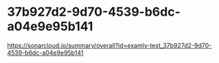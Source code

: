 # 37b927d2-9d70-4539-b6dc-a04e9e95b141
https://sonarcloud.io/summary/overall?id=examly-test_37b927d2-9d70-4539-b6dc-a04e9e95b141
